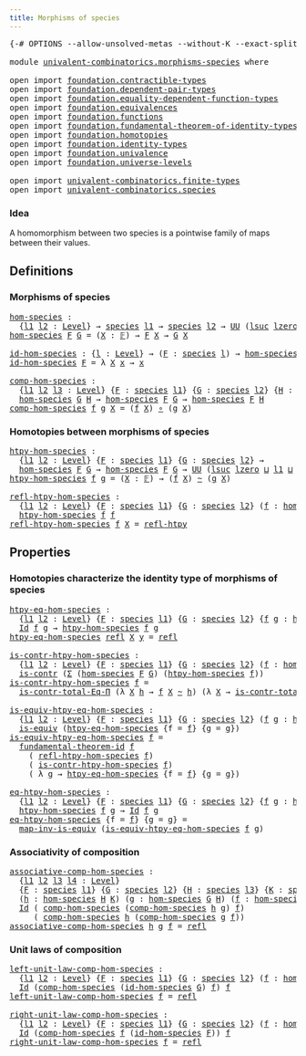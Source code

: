 ```yaml
---
title: Morphisms of species
---
```


<pre class="Agda"><a id="46" class="Symbol">{-#</a> <a id="50" class="Keyword">OPTIONS</a> <a id="58" class="Pragma">--allow-unsolved-metas</a> <a id="81" class="Pragma">--without-K</a> <a id="93" class="Pragma">--exact-split</a> <a id="107" class="Symbol">#-}</a>

<a id="112" class="Keyword">module</a> <a id="119" href="univalent-combinatorics.morphisms-species.html" class="Module">univalent-combinatorics.morphisms-species</a> <a id="161" class="Keyword">where</a>

<a id="168" class="Keyword">open</a> <a id="173" class="Keyword">import</a> <a id="180" href="foundation.contractible-types.html" class="Module">foundation.contractible-types</a>
<a id="210" class="Keyword">open</a> <a id="215" class="Keyword">import</a> <a id="222" href="foundation.dependent-pair-types.html" class="Module">foundation.dependent-pair-types</a>
<a id="254" class="Keyword">open</a> <a id="259" class="Keyword">import</a> <a id="266" href="foundation.equality-dependent-function-types.html" class="Module">foundation.equality-dependent-function-types</a>
<a id="311" class="Keyword">open</a> <a id="316" class="Keyword">import</a> <a id="323" href="foundation.equivalences.html" class="Module">foundation.equivalences</a>
<a id="347" class="Keyword">open</a> <a id="352" class="Keyword">import</a> <a id="359" href="foundation.functions.html" class="Module">foundation.functions</a>
<a id="380" class="Keyword">open</a> <a id="385" class="Keyword">import</a> <a id="392" href="foundation.fundamental-theorem-of-identity-types.html" class="Module">foundation.fundamental-theorem-of-identity-types</a>
<a id="441" class="Keyword">open</a> <a id="446" class="Keyword">import</a> <a id="453" href="foundation.homotopies.html" class="Module">foundation.homotopies</a>
<a id="475" class="Keyword">open</a> <a id="480" class="Keyword">import</a> <a id="487" href="foundation.identity-types.html" class="Module">foundation.identity-types</a>
<a id="513" class="Keyword">open</a> <a id="518" class="Keyword">import</a> <a id="525" href="foundation.univalence.html" class="Module">foundation.univalence</a>
<a id="547" class="Keyword">open</a> <a id="552" class="Keyword">import</a> <a id="559" href="foundation.universe-levels.html" class="Module">foundation.universe-levels</a>

<a id="587" class="Keyword">open</a> <a id="592" class="Keyword">import</a> <a id="599" href="univalent-combinatorics.finite-types.html" class="Module">univalent-combinatorics.finite-types</a>
<a id="636" class="Keyword">open</a> <a id="641" class="Keyword">import</a> <a id="648" href="univalent-combinatorics.species.html" class="Module">univalent-combinatorics.species</a>
</pre>
### Idea

A homomorphism between two species is a pointwise family of
maps between their values.

## Definitions

### Morphisms of species

<pre class="Agda"><a id="hom-species"></a><a id="833" href="univalent-combinatorics.morphisms-species.html#833" class="Function">hom-species</a> <a id="845" class="Symbol">:</a>
  <a id="849" class="Symbol">{</a><a id="850" href="univalent-combinatorics.morphisms-species.html#850" class="Bound">l1</a> <a id="853" href="univalent-combinatorics.morphisms-species.html#853" class="Bound">l2</a> <a id="856" class="Symbol">:</a> <a id="858" href="Agda.Primitive.html#597" class="Postulate">Level</a><a id="863" class="Symbol">}</a> <a id="865" class="Symbol">→</a> <a id="867" href="univalent-combinatorics.species.html#429" class="Function">species</a> <a id="875" href="univalent-combinatorics.morphisms-species.html#850" class="Bound">l1</a> <a id="878" class="Symbol">→</a> <a id="880" href="univalent-combinatorics.species.html#429" class="Function">species</a> <a id="888" href="univalent-combinatorics.morphisms-species.html#853" class="Bound">l2</a> <a id="891" class="Symbol">→</a> <a id="893" href="foundation-core.universe-levels.html#235" class="Primitive">UU</a> <a id="896" class="Symbol">(</a><a id="897" href="Agda.Primitive.html#780" class="Primitive">lsuc</a> <a id="902" href="Agda.Primitive.html#764" class="Primitive">lzero</a> <a id="908" href="Agda.Primitive.html#810" class="Primitive Operator">⊔</a> <a id="910" href="univalent-combinatorics.morphisms-species.html#850" class="Bound">l1</a> <a id="913" href="Agda.Primitive.html#810" class="Primitive Operator">⊔</a> <a id="915" href="univalent-combinatorics.morphisms-species.html#853" class="Bound">l2</a><a id="917" class="Symbol">)</a>
<a id="919" href="univalent-combinatorics.morphisms-species.html#833" class="Function">hom-species</a> <a id="931" href="univalent-combinatorics.morphisms-species.html#931" class="Bound">F</a> <a id="933" href="univalent-combinatorics.morphisms-species.html#933" class="Bound">G</a> <a id="935" class="Symbol">=</a> <a id="937" class="Symbol">(</a><a id="938" href="univalent-combinatorics.morphisms-species.html#938" class="Bound">X</a> <a id="940" class="Symbol">:</a> <a id="942" href="univalent-combinatorics.finite-types.html#4873" class="Function">𝔽</a><a id="943" class="Symbol">)</a> <a id="945" class="Symbol">→</a> <a id="947" href="univalent-combinatorics.morphisms-species.html#931" class="Bound">F</a> <a id="949" href="univalent-combinatorics.morphisms-species.html#938" class="Bound">X</a> <a id="951" class="Symbol">→</a> <a id="953" href="univalent-combinatorics.morphisms-species.html#933" class="Bound">G</a> <a id="955" href="univalent-combinatorics.morphisms-species.html#938" class="Bound">X</a>

<a id="id-hom-species"></a><a id="958" href="univalent-combinatorics.morphisms-species.html#958" class="Function">id-hom-species</a> <a id="973" class="Symbol">:</a> <a id="975" class="Symbol">{</a><a id="976" href="univalent-combinatorics.morphisms-species.html#976" class="Bound">l</a> <a id="978" class="Symbol">:</a> <a id="980" href="Agda.Primitive.html#597" class="Postulate">Level</a><a id="985" class="Symbol">}</a> <a id="987" class="Symbol">→</a> <a id="989" class="Symbol">(</a><a id="990" href="univalent-combinatorics.morphisms-species.html#990" class="Bound">F</a> <a id="992" class="Symbol">:</a> <a id="994" href="univalent-combinatorics.species.html#429" class="Function">species</a> <a id="1002" href="univalent-combinatorics.morphisms-species.html#976" class="Bound">l</a><a id="1003" class="Symbol">)</a> <a id="1005" class="Symbol">→</a> <a id="1007" href="univalent-combinatorics.morphisms-species.html#833" class="Function">hom-species</a> <a id="1019" href="univalent-combinatorics.morphisms-species.html#990" class="Bound">F</a> <a id="1021" href="univalent-combinatorics.morphisms-species.html#990" class="Bound">F</a>
<a id="1023" href="univalent-combinatorics.morphisms-species.html#958" class="Function">id-hom-species</a> <a id="1038" href="univalent-combinatorics.morphisms-species.html#1038" class="Bound">F</a> <a id="1040" class="Symbol">=</a> <a id="1042" class="Symbol">λ</a> <a id="1044" href="univalent-combinatorics.morphisms-species.html#1044" class="Bound">X</a> <a id="1046" href="univalent-combinatorics.morphisms-species.html#1046" class="Bound">x</a> <a id="1048" class="Symbol">→</a> <a id="1050" href="univalent-combinatorics.morphisms-species.html#1046" class="Bound">x</a> 

<a id="comp-hom-species"></a><a id="1054" href="univalent-combinatorics.morphisms-species.html#1054" class="Function">comp-hom-species</a> <a id="1071" class="Symbol">:</a>
  <a id="1075" class="Symbol">{</a><a id="1076" href="univalent-combinatorics.morphisms-species.html#1076" class="Bound">l1</a> <a id="1079" href="univalent-combinatorics.morphisms-species.html#1079" class="Bound">l2</a> <a id="1082" href="univalent-combinatorics.morphisms-species.html#1082" class="Bound">l3</a> <a id="1085" class="Symbol">:</a> <a id="1087" href="Agda.Primitive.html#597" class="Postulate">Level</a><a id="1092" class="Symbol">}</a> <a id="1094" class="Symbol">{</a><a id="1095" href="univalent-combinatorics.morphisms-species.html#1095" class="Bound">F</a> <a id="1097" class="Symbol">:</a> <a id="1099" href="univalent-combinatorics.species.html#429" class="Function">species</a> <a id="1107" href="univalent-combinatorics.morphisms-species.html#1076" class="Bound">l1</a><a id="1109" class="Symbol">}</a> <a id="1111" class="Symbol">{</a><a id="1112" href="univalent-combinatorics.morphisms-species.html#1112" class="Bound">G</a> <a id="1114" class="Symbol">:</a> <a id="1116" href="univalent-combinatorics.species.html#429" class="Function">species</a> <a id="1124" href="univalent-combinatorics.morphisms-species.html#1079" class="Bound">l2</a><a id="1126" class="Symbol">}</a> <a id="1128" class="Symbol">{</a><a id="1129" href="univalent-combinatorics.morphisms-species.html#1129" class="Bound">H</a> <a id="1131" class="Symbol">:</a> <a id="1133" href="univalent-combinatorics.species.html#429" class="Function">species</a> <a id="1141" href="univalent-combinatorics.morphisms-species.html#1082" class="Bound">l3</a><a id="1143" class="Symbol">}</a> <a id="1145" class="Symbol">→</a>
  <a id="1149" href="univalent-combinatorics.morphisms-species.html#833" class="Function">hom-species</a> <a id="1161" href="univalent-combinatorics.morphisms-species.html#1112" class="Bound">G</a> <a id="1163" href="univalent-combinatorics.morphisms-species.html#1129" class="Bound">H</a> <a id="1165" class="Symbol">→</a> <a id="1167" href="univalent-combinatorics.morphisms-species.html#833" class="Function">hom-species</a> <a id="1179" href="univalent-combinatorics.morphisms-species.html#1095" class="Bound">F</a> <a id="1181" href="univalent-combinatorics.morphisms-species.html#1112" class="Bound">G</a> <a id="1183" class="Symbol">→</a> <a id="1185" href="univalent-combinatorics.morphisms-species.html#833" class="Function">hom-species</a> <a id="1197" href="univalent-combinatorics.morphisms-species.html#1095" class="Bound">F</a> <a id="1199" href="univalent-combinatorics.morphisms-species.html#1129" class="Bound">H</a>
<a id="1201" href="univalent-combinatorics.morphisms-species.html#1054" class="Function">comp-hom-species</a> <a id="1218" href="univalent-combinatorics.morphisms-species.html#1218" class="Bound">f</a> <a id="1220" href="univalent-combinatorics.morphisms-species.html#1220" class="Bound">g</a> <a id="1222" href="univalent-combinatorics.morphisms-species.html#1222" class="Bound">X</a> <a id="1224" class="Symbol">=</a> <a id="1226" class="Symbol">(</a><a id="1227" href="univalent-combinatorics.morphisms-species.html#1218" class="Bound">f</a> <a id="1229" href="univalent-combinatorics.morphisms-species.html#1222" class="Bound">X</a><a id="1230" class="Symbol">)</a> <a id="1232" href="foundation-core.functions.html#420" class="Function Operator">∘</a> <a id="1234" class="Symbol">(</a><a id="1235" href="univalent-combinatorics.morphisms-species.html#1220" class="Bound">g</a> <a id="1237" href="univalent-combinatorics.morphisms-species.html#1222" class="Bound">X</a><a id="1238" class="Symbol">)</a>
</pre>
### Homotopies between morphisms of species

<pre class="Agda"><a id="htpy-hom-species"></a><a id="1298" href="univalent-combinatorics.morphisms-species.html#1298" class="Function">htpy-hom-species</a> <a id="1315" class="Symbol">:</a>
  <a id="1319" class="Symbol">{</a><a id="1320" href="univalent-combinatorics.morphisms-species.html#1320" class="Bound">l1</a> <a id="1323" href="univalent-combinatorics.morphisms-species.html#1323" class="Bound">l2</a> <a id="1326" class="Symbol">:</a> <a id="1328" href="Agda.Primitive.html#597" class="Postulate">Level</a><a id="1333" class="Symbol">}</a> <a id="1335" class="Symbol">{</a><a id="1336" href="univalent-combinatorics.morphisms-species.html#1336" class="Bound">F</a> <a id="1338" class="Symbol">:</a> <a id="1340" href="univalent-combinatorics.species.html#429" class="Function">species</a> <a id="1348" href="univalent-combinatorics.morphisms-species.html#1320" class="Bound">l1</a><a id="1350" class="Symbol">}</a> <a id="1352" class="Symbol">{</a><a id="1353" href="univalent-combinatorics.morphisms-species.html#1353" class="Bound">G</a> <a id="1355" class="Symbol">:</a> <a id="1357" href="univalent-combinatorics.species.html#429" class="Function">species</a> <a id="1365" href="univalent-combinatorics.morphisms-species.html#1323" class="Bound">l2</a><a id="1367" class="Symbol">}</a> <a id="1369" class="Symbol">→</a>
  <a id="1373" href="univalent-combinatorics.morphisms-species.html#833" class="Function">hom-species</a> <a id="1385" href="univalent-combinatorics.morphisms-species.html#1336" class="Bound">F</a> <a id="1387" href="univalent-combinatorics.morphisms-species.html#1353" class="Bound">G</a> <a id="1389" class="Symbol">→</a> <a id="1391" href="univalent-combinatorics.morphisms-species.html#833" class="Function">hom-species</a> <a id="1403" href="univalent-combinatorics.morphisms-species.html#1336" class="Bound">F</a> <a id="1405" href="univalent-combinatorics.morphisms-species.html#1353" class="Bound">G</a> <a id="1407" class="Symbol">→</a> <a id="1409" href="foundation-core.universe-levels.html#235" class="Primitive">UU</a> <a id="1412" class="Symbol">(</a><a id="1413" href="Agda.Primitive.html#780" class="Primitive">lsuc</a> <a id="1418" href="Agda.Primitive.html#764" class="Primitive">lzero</a> <a id="1424" href="Agda.Primitive.html#810" class="Primitive Operator">⊔</a> <a id="1426" href="univalent-combinatorics.morphisms-species.html#1320" class="Bound">l1</a> <a id="1429" href="Agda.Primitive.html#810" class="Primitive Operator">⊔</a> <a id="1431" href="univalent-combinatorics.morphisms-species.html#1323" class="Bound">l2</a><a id="1433" class="Symbol">)</a>
<a id="1435" href="univalent-combinatorics.morphisms-species.html#1298" class="Function">htpy-hom-species</a> <a id="1452" href="univalent-combinatorics.morphisms-species.html#1452" class="Bound">f</a> <a id="1454" href="univalent-combinatorics.morphisms-species.html#1454" class="Bound">g</a> <a id="1456" class="Symbol">=</a> <a id="1458" class="Symbol">(</a><a id="1459" href="univalent-combinatorics.morphisms-species.html#1459" class="Bound">X</a> <a id="1461" class="Symbol">:</a> <a id="1463" href="univalent-combinatorics.finite-types.html#4873" class="Function">𝔽</a><a id="1464" class="Symbol">)</a> <a id="1466" class="Symbol">→</a> <a id="1468" class="Symbol">(</a><a id="1469" href="univalent-combinatorics.morphisms-species.html#1452" class="Bound">f</a> <a id="1471" href="univalent-combinatorics.morphisms-species.html#1459" class="Bound">X</a><a id="1472" class="Symbol">)</a> <a id="1474" href="foundation-core.homotopies.html#627" class="Function Operator">~</a> <a id="1476" class="Symbol">(</a><a id="1477" href="univalent-combinatorics.morphisms-species.html#1454" class="Bound">g</a> <a id="1479" href="univalent-combinatorics.morphisms-species.html#1459" class="Bound">X</a><a id="1480" class="Symbol">)</a>

<a id="refl-htpy-hom-species"></a><a id="1483" href="univalent-combinatorics.morphisms-species.html#1483" class="Function">refl-htpy-hom-species</a> <a id="1505" class="Symbol">:</a>
  <a id="1509" class="Symbol">{</a><a id="1510" href="univalent-combinatorics.morphisms-species.html#1510" class="Bound">l1</a> <a id="1513" href="univalent-combinatorics.morphisms-species.html#1513" class="Bound">l2</a> <a id="1516" class="Symbol">:</a> <a id="1518" href="Agda.Primitive.html#597" class="Postulate">Level</a><a id="1523" class="Symbol">}</a> <a id="1525" class="Symbol">{</a><a id="1526" href="univalent-combinatorics.morphisms-species.html#1526" class="Bound">F</a> <a id="1528" class="Symbol">:</a> <a id="1530" href="univalent-combinatorics.species.html#429" class="Function">species</a> <a id="1538" href="univalent-combinatorics.morphisms-species.html#1510" class="Bound">l1</a><a id="1540" class="Symbol">}</a> <a id="1542" class="Symbol">{</a><a id="1543" href="univalent-combinatorics.morphisms-species.html#1543" class="Bound">G</a> <a id="1545" class="Symbol">:</a> <a id="1547" href="univalent-combinatorics.species.html#429" class="Function">species</a> <a id="1555" href="univalent-combinatorics.morphisms-species.html#1513" class="Bound">l2</a><a id="1557" class="Symbol">}</a> <a id="1559" class="Symbol">(</a><a id="1560" href="univalent-combinatorics.morphisms-species.html#1560" class="Bound">f</a> <a id="1562" class="Symbol">:</a> <a id="1564" href="univalent-combinatorics.morphisms-species.html#833" class="Function">hom-species</a> <a id="1576" href="univalent-combinatorics.morphisms-species.html#1526" class="Bound">F</a> <a id="1578" href="univalent-combinatorics.morphisms-species.html#1543" class="Bound">G</a><a id="1579" class="Symbol">)</a> <a id="1581" class="Symbol">→</a>
  <a id="1585" href="univalent-combinatorics.morphisms-species.html#1298" class="Function">htpy-hom-species</a> <a id="1602" href="univalent-combinatorics.morphisms-species.html#1560" class="Bound">f</a> <a id="1604" href="univalent-combinatorics.morphisms-species.html#1560" class="Bound">f</a>
<a id="1606" href="univalent-combinatorics.morphisms-species.html#1483" class="Function">refl-htpy-hom-species</a> <a id="1628" href="univalent-combinatorics.morphisms-species.html#1628" class="Bound">f</a> <a id="1630" href="univalent-combinatorics.morphisms-species.html#1630" class="Bound">X</a> <a id="1632" class="Symbol">=</a> <a id="1634" href="foundation-core.homotopies.html#741" class="Function">refl-htpy</a>
</pre>
## Properties

### Homotopies characterize the identity type of morphisms of species

<pre class="Agda"><a id="htpy-eq-hom-species"></a><a id="1743" href="univalent-combinatorics.morphisms-species.html#1743" class="Function">htpy-eq-hom-species</a> <a id="1763" class="Symbol">:</a>
  <a id="1767" class="Symbol">{</a><a id="1768" href="univalent-combinatorics.morphisms-species.html#1768" class="Bound">l1</a> <a id="1771" href="univalent-combinatorics.morphisms-species.html#1771" class="Bound">l2</a> <a id="1774" class="Symbol">:</a> <a id="1776" href="Agda.Primitive.html#597" class="Postulate">Level</a><a id="1781" class="Symbol">}</a> <a id="1783" class="Symbol">{</a><a id="1784" href="univalent-combinatorics.morphisms-species.html#1784" class="Bound">F</a> <a id="1786" class="Symbol">:</a> <a id="1788" href="univalent-combinatorics.species.html#429" class="Function">species</a> <a id="1796" href="univalent-combinatorics.morphisms-species.html#1768" class="Bound">l1</a><a id="1798" class="Symbol">}</a> <a id="1800" class="Symbol">{</a><a id="1801" href="univalent-combinatorics.morphisms-species.html#1801" class="Bound">G</a> <a id="1803" class="Symbol">:</a> <a id="1805" href="univalent-combinatorics.species.html#429" class="Function">species</a> <a id="1813" href="univalent-combinatorics.morphisms-species.html#1771" class="Bound">l2</a><a id="1815" class="Symbol">}</a> <a id="1817" class="Symbol">{</a><a id="1818" href="univalent-combinatorics.morphisms-species.html#1818" class="Bound">f</a> <a id="1820" href="univalent-combinatorics.morphisms-species.html#1820" class="Bound">g</a> <a id="1822" class="Symbol">:</a> <a id="1824" href="univalent-combinatorics.morphisms-species.html#833" class="Function">hom-species</a> <a id="1836" href="univalent-combinatorics.morphisms-species.html#1784" class="Bound">F</a> <a id="1838" href="univalent-combinatorics.morphisms-species.html#1801" class="Bound">G</a><a id="1839" class="Symbol">}</a> <a id="1841" class="Symbol">→</a>
  <a id="1845" href="foundation-core.identity-types.html#1767" class="Datatype">Id</a> <a id="1848" href="univalent-combinatorics.morphisms-species.html#1818" class="Bound">f</a> <a id="1850" href="univalent-combinatorics.morphisms-species.html#1820" class="Bound">g</a> <a id="1852" class="Symbol">→</a> <a id="1854" href="univalent-combinatorics.morphisms-species.html#1298" class="Function">htpy-hom-species</a> <a id="1871" href="univalent-combinatorics.morphisms-species.html#1818" class="Bound">f</a> <a id="1873" href="univalent-combinatorics.morphisms-species.html#1820" class="Bound">g</a>
<a id="1875" href="univalent-combinatorics.morphisms-species.html#1743" class="Function">htpy-eq-hom-species</a> <a id="1895" href="foundation-core.identity-types.html#1820" class="InductiveConstructor">refl</a> <a id="1900" href="univalent-combinatorics.morphisms-species.html#1900" class="Bound">X</a> <a id="1902" href="univalent-combinatorics.morphisms-species.html#1902" class="Bound">y</a> <a id="1904" class="Symbol">=</a> <a id="1906" href="foundation-core.identity-types.html#1820" class="InductiveConstructor">refl</a>

<a id="is-contr-htpy-hom-species"></a><a id="1912" href="univalent-combinatorics.morphisms-species.html#1912" class="Function">is-contr-htpy-hom-species</a> <a id="1938" class="Symbol">:</a>
  <a id="1942" class="Symbol">{</a><a id="1943" href="univalent-combinatorics.morphisms-species.html#1943" class="Bound">l1</a> <a id="1946" href="univalent-combinatorics.morphisms-species.html#1946" class="Bound">l2</a> <a id="1949" class="Symbol">:</a> <a id="1951" href="Agda.Primitive.html#597" class="Postulate">Level</a><a id="1956" class="Symbol">}</a> <a id="1958" class="Symbol">{</a><a id="1959" href="univalent-combinatorics.morphisms-species.html#1959" class="Bound">F</a> <a id="1961" class="Symbol">:</a> <a id="1963" href="univalent-combinatorics.species.html#429" class="Function">species</a> <a id="1971" href="univalent-combinatorics.morphisms-species.html#1943" class="Bound">l1</a><a id="1973" class="Symbol">}</a> <a id="1975" class="Symbol">{</a><a id="1976" href="univalent-combinatorics.morphisms-species.html#1976" class="Bound">G</a> <a id="1978" class="Symbol">:</a> <a id="1980" href="univalent-combinatorics.species.html#429" class="Function">species</a> <a id="1988" href="univalent-combinatorics.morphisms-species.html#1946" class="Bound">l2</a><a id="1990" class="Symbol">}</a> <a id="1992" class="Symbol">(</a><a id="1993" href="univalent-combinatorics.morphisms-species.html#1993" class="Bound">f</a> <a id="1995" class="Symbol">:</a> <a id="1997" href="univalent-combinatorics.morphisms-species.html#833" class="Function">hom-species</a> <a id="2009" href="univalent-combinatorics.morphisms-species.html#1959" class="Bound">F</a> <a id="2011" href="univalent-combinatorics.morphisms-species.html#1976" class="Bound">G</a><a id="2012" class="Symbol">)</a> <a id="2014" class="Symbol">→</a>
  <a id="2018" href="foundation-core.contractible-types.html#1006" class="Function">is-contr</a> <a id="2027" class="Symbol">(</a><a id="2028" href="foundation-core.dependent-pair-types.html#515" class="Record">Σ</a> <a id="2030" class="Symbol">(</a><a id="2031" href="univalent-combinatorics.morphisms-species.html#833" class="Function">hom-species</a> <a id="2043" href="univalent-combinatorics.morphisms-species.html#1959" class="Bound">F</a> <a id="2045" href="univalent-combinatorics.morphisms-species.html#1976" class="Bound">G</a><a id="2046" class="Symbol">)</a> <a id="2048" class="Symbol">(</a><a id="2049" href="univalent-combinatorics.morphisms-species.html#1298" class="Function">htpy-hom-species</a> <a id="2066" href="univalent-combinatorics.morphisms-species.html#1993" class="Bound">f</a><a id="2067" class="Symbol">))</a>
<a id="2070" href="univalent-combinatorics.morphisms-species.html#1912" class="Function">is-contr-htpy-hom-species</a> <a id="2096" href="univalent-combinatorics.morphisms-species.html#2096" class="Bound">f</a> <a id="2098" class="Symbol">=</a>
  <a id="2102" href="foundation.equality-dependent-function-types.html#1031" class="Function">is-contr-total-Eq-Π</a> <a id="2122" class="Symbol">(λ</a> <a id="2125" href="univalent-combinatorics.morphisms-species.html#2125" class="Bound">X</a> <a id="2127" href="univalent-combinatorics.morphisms-species.html#2127" class="Bound">h</a> <a id="2129" class="Symbol">→</a> <a id="2131" href="univalent-combinatorics.morphisms-species.html#2096" class="Bound">f</a> <a id="2133" href="univalent-combinatorics.morphisms-species.html#2125" class="Bound">X</a> <a id="2135" href="foundation-core.homotopies.html#627" class="Function Operator">~</a> <a id="2137" href="univalent-combinatorics.morphisms-species.html#2127" class="Bound">h</a><a id="2138" class="Symbol">)</a> <a id="2140" class="Symbol">(λ</a> <a id="2143" href="univalent-combinatorics.morphisms-species.html#2143" class="Bound">X</a> <a id="2145" class="Symbol">→</a> <a id="2147" href="foundation.homotopies.html#3155" class="Function">is-contr-total-htpy</a> <a id="2167" class="Symbol">(</a><a id="2168" href="univalent-combinatorics.morphisms-species.html#2096" class="Bound">f</a> <a id="2170" href="univalent-combinatorics.morphisms-species.html#2143" class="Bound">X</a><a id="2171" class="Symbol">))</a>

<a id="is-equiv-htpy-eq-hom-species"></a><a id="2175" href="univalent-combinatorics.morphisms-species.html#2175" class="Function">is-equiv-htpy-eq-hom-species</a> <a id="2204" class="Symbol">:</a>
  <a id="2208" class="Symbol">{</a><a id="2209" href="univalent-combinatorics.morphisms-species.html#2209" class="Bound">l1</a> <a id="2212" href="univalent-combinatorics.morphisms-species.html#2212" class="Bound">l2</a> <a id="2215" class="Symbol">:</a> <a id="2217" href="Agda.Primitive.html#597" class="Postulate">Level</a><a id="2222" class="Symbol">}</a> <a id="2224" class="Symbol">{</a><a id="2225" href="univalent-combinatorics.morphisms-species.html#2225" class="Bound">F</a> <a id="2227" class="Symbol">:</a> <a id="2229" href="univalent-combinatorics.species.html#429" class="Function">species</a> <a id="2237" href="univalent-combinatorics.morphisms-species.html#2209" class="Bound">l1</a><a id="2239" class="Symbol">}</a> <a id="2241" class="Symbol">{</a><a id="2242" href="univalent-combinatorics.morphisms-species.html#2242" class="Bound">G</a> <a id="2244" class="Symbol">:</a> <a id="2246" href="univalent-combinatorics.species.html#429" class="Function">species</a> <a id="2254" href="univalent-combinatorics.morphisms-species.html#2212" class="Bound">l2</a><a id="2256" class="Symbol">}</a> <a id="2258" class="Symbol">(</a><a id="2259" href="univalent-combinatorics.morphisms-species.html#2259" class="Bound">f</a> <a id="2261" href="univalent-combinatorics.morphisms-species.html#2261" class="Bound">g</a> <a id="2263" class="Symbol">:</a> <a id="2265" href="univalent-combinatorics.morphisms-species.html#833" class="Function">hom-species</a> <a id="2277" href="univalent-combinatorics.morphisms-species.html#2225" class="Bound">F</a> <a id="2279" href="univalent-combinatorics.morphisms-species.html#2242" class="Bound">G</a><a id="2280" class="Symbol">)</a> <a id="2282" class="Symbol">→</a>
  <a id="2286" href="foundation-core.equivalences.html#1556" class="Function">is-equiv</a> <a id="2295" class="Symbol">(</a><a id="2296" href="univalent-combinatorics.morphisms-species.html#1743" class="Function">htpy-eq-hom-species</a> <a id="2316" class="Symbol">{</a><a id="2317" class="Argument">f</a> <a id="2319" class="Symbol">=</a> <a id="2321" href="univalent-combinatorics.morphisms-species.html#2259" class="Bound">f</a><a id="2322" class="Symbol">}</a> <a id="2324" class="Symbol">{</a><a id="2325" class="Argument">g</a> <a id="2327" class="Symbol">=</a> <a id="2329" href="univalent-combinatorics.morphisms-species.html#2261" class="Bound">g</a><a id="2330" class="Symbol">})</a>
<a id="2333" href="univalent-combinatorics.morphisms-species.html#2175" class="Function">is-equiv-htpy-eq-hom-species</a> <a id="2362" href="univalent-combinatorics.morphisms-species.html#2362" class="Bound">f</a> <a id="2364" class="Symbol">=</a>
  <a id="2368" href="foundation-core.fundamental-theorem-of-identity-types.html#1904" class="Function">fundamental-theorem-id</a> <a id="2391" href="univalent-combinatorics.morphisms-species.html#2362" class="Bound">f</a>
    <a id="2397" class="Symbol">(</a> <a id="2399" href="univalent-combinatorics.morphisms-species.html#1483" class="Function">refl-htpy-hom-species</a> <a id="2421" href="univalent-combinatorics.morphisms-species.html#2362" class="Bound">f</a><a id="2422" class="Symbol">)</a>
    <a id="2428" class="Symbol">(</a> <a id="2430" href="univalent-combinatorics.morphisms-species.html#1912" class="Function">is-contr-htpy-hom-species</a> <a id="2456" href="univalent-combinatorics.morphisms-species.html#2362" class="Bound">f</a><a id="2457" class="Symbol">)</a>
    <a id="2463" class="Symbol">(</a> <a id="2465" class="Symbol">λ</a> <a id="2467" href="univalent-combinatorics.morphisms-species.html#2467" class="Bound">g</a> <a id="2469" class="Symbol">→</a> <a id="2471" href="univalent-combinatorics.morphisms-species.html#1743" class="Function">htpy-eq-hom-species</a> <a id="2491" class="Symbol">{</a><a id="2492" class="Argument">f</a> <a id="2494" class="Symbol">=</a> <a id="2496" href="univalent-combinatorics.morphisms-species.html#2362" class="Bound">f</a><a id="2497" class="Symbol">}</a> <a id="2499" class="Symbol">{</a><a id="2500" class="Argument">g</a> <a id="2502" class="Symbol">=</a> <a id="2504" href="univalent-combinatorics.morphisms-species.html#2467" class="Bound">g</a><a id="2505" class="Symbol">})</a>

<a id="eq-htpy-hom-species"></a><a id="2509" href="univalent-combinatorics.morphisms-species.html#2509" class="Function">eq-htpy-hom-species</a> <a id="2529" class="Symbol">:</a>
  <a id="2533" class="Symbol">{</a><a id="2534" href="univalent-combinatorics.morphisms-species.html#2534" class="Bound">l1</a> <a id="2537" href="univalent-combinatorics.morphisms-species.html#2537" class="Bound">l2</a> <a id="2540" class="Symbol">:</a> <a id="2542" href="Agda.Primitive.html#597" class="Postulate">Level</a><a id="2547" class="Symbol">}</a> <a id="2549" class="Symbol">{</a><a id="2550" href="univalent-combinatorics.morphisms-species.html#2550" class="Bound">F</a> <a id="2552" class="Symbol">:</a> <a id="2554" href="univalent-combinatorics.species.html#429" class="Function">species</a> <a id="2562" href="univalent-combinatorics.morphisms-species.html#2534" class="Bound">l1</a><a id="2564" class="Symbol">}</a> <a id="2566" class="Symbol">{</a><a id="2567" href="univalent-combinatorics.morphisms-species.html#2567" class="Bound">G</a> <a id="2569" class="Symbol">:</a> <a id="2571" href="univalent-combinatorics.species.html#429" class="Function">species</a> <a id="2579" href="univalent-combinatorics.morphisms-species.html#2537" class="Bound">l2</a><a id="2581" class="Symbol">}</a> <a id="2583" class="Symbol">{</a><a id="2584" href="univalent-combinatorics.morphisms-species.html#2584" class="Bound">f</a> <a id="2586" href="univalent-combinatorics.morphisms-species.html#2586" class="Bound">g</a> <a id="2588" class="Symbol">:</a> <a id="2590" href="univalent-combinatorics.morphisms-species.html#833" class="Function">hom-species</a> <a id="2602" href="univalent-combinatorics.morphisms-species.html#2550" class="Bound">F</a> <a id="2604" href="univalent-combinatorics.morphisms-species.html#2567" class="Bound">G</a><a id="2605" class="Symbol">}</a> <a id="2607" class="Symbol">→</a>
  <a id="2611" href="univalent-combinatorics.morphisms-species.html#1298" class="Function">htpy-hom-species</a> <a id="2628" href="univalent-combinatorics.morphisms-species.html#2584" class="Bound">f</a> <a id="2630" href="univalent-combinatorics.morphisms-species.html#2586" class="Bound">g</a> <a id="2632" class="Symbol">→</a> <a id="2634" href="foundation-core.identity-types.html#1767" class="Datatype">Id</a> <a id="2637" href="univalent-combinatorics.morphisms-species.html#2584" class="Bound">f</a> <a id="2639" href="univalent-combinatorics.morphisms-species.html#2586" class="Bound">g</a> 
<a id="2642" href="univalent-combinatorics.morphisms-species.html#2509" class="Function">eq-htpy-hom-species</a> <a id="2662" class="Symbol">{</a><a id="2663" class="Argument">f</a> <a id="2665" class="Symbol">=</a> <a id="2667" href="univalent-combinatorics.morphisms-species.html#2667" class="Bound">f</a><a id="2668" class="Symbol">}</a> <a id="2670" class="Symbol">{</a><a id="2671" class="Argument">g</a> <a id="2673" class="Symbol">=</a> <a id="2675" href="univalent-combinatorics.morphisms-species.html#2675" class="Bound">g</a><a id="2676" class="Symbol">}</a> <a id="2678" class="Symbol">=</a>
  <a id="2682" href="foundation-core.equivalences.html#4187" class="Function">map-inv-is-equiv</a> <a id="2699" class="Symbol">(</a><a id="2700" href="univalent-combinatorics.morphisms-species.html#2175" class="Function">is-equiv-htpy-eq-hom-species</a> <a id="2729" href="univalent-combinatorics.morphisms-species.html#2667" class="Bound">f</a> <a id="2731" href="univalent-combinatorics.morphisms-species.html#2675" class="Bound">g</a><a id="2732" class="Symbol">)</a>
</pre>
### Associativity of composition

<pre class="Agda"><a id="associative-comp-hom-species"></a><a id="2781" href="univalent-combinatorics.morphisms-species.html#2781" class="Function">associative-comp-hom-species</a> <a id="2810" class="Symbol">:</a>
  <a id="2814" class="Symbol">{</a><a id="2815" href="univalent-combinatorics.morphisms-species.html#2815" class="Bound">l1</a> <a id="2818" href="univalent-combinatorics.morphisms-species.html#2818" class="Bound">l2</a> <a id="2821" href="univalent-combinatorics.morphisms-species.html#2821" class="Bound">l3</a> <a id="2824" href="univalent-combinatorics.morphisms-species.html#2824" class="Bound">l4</a> <a id="2827" class="Symbol">:</a> <a id="2829" href="Agda.Primitive.html#597" class="Postulate">Level</a><a id="2834" class="Symbol">}</a>
  <a id="2838" class="Symbol">{</a><a id="2839" href="univalent-combinatorics.morphisms-species.html#2839" class="Bound">F</a> <a id="2841" class="Symbol">:</a> <a id="2843" href="univalent-combinatorics.species.html#429" class="Function">species</a> <a id="2851" href="univalent-combinatorics.morphisms-species.html#2815" class="Bound">l1</a><a id="2853" class="Symbol">}</a> <a id="2855" class="Symbol">{</a><a id="2856" href="univalent-combinatorics.morphisms-species.html#2856" class="Bound">G</a> <a id="2858" class="Symbol">:</a> <a id="2860" href="univalent-combinatorics.species.html#429" class="Function">species</a> <a id="2868" href="univalent-combinatorics.morphisms-species.html#2818" class="Bound">l2</a><a id="2870" class="Symbol">}</a> <a id="2872" class="Symbol">{</a><a id="2873" href="univalent-combinatorics.morphisms-species.html#2873" class="Bound">H</a> <a id="2875" class="Symbol">:</a> <a id="2877" href="univalent-combinatorics.species.html#429" class="Function">species</a> <a id="2885" href="univalent-combinatorics.morphisms-species.html#2821" class="Bound">l3</a><a id="2887" class="Symbol">}</a> <a id="2889" class="Symbol">{</a><a id="2890" href="univalent-combinatorics.morphisms-species.html#2890" class="Bound">K</a> <a id="2892" class="Symbol">:</a> <a id="2894" href="univalent-combinatorics.species.html#429" class="Function">species</a> <a id="2902" href="univalent-combinatorics.morphisms-species.html#2824" class="Bound">l4</a><a id="2904" class="Symbol">}</a>
  <a id="2908" class="Symbol">(</a><a id="2909" href="univalent-combinatorics.morphisms-species.html#2909" class="Bound">h</a> <a id="2911" class="Symbol">:</a> <a id="2913" href="univalent-combinatorics.morphisms-species.html#833" class="Function">hom-species</a> <a id="2925" href="univalent-combinatorics.morphisms-species.html#2873" class="Bound">H</a> <a id="2927" href="univalent-combinatorics.morphisms-species.html#2890" class="Bound">K</a><a id="2928" class="Symbol">)</a> <a id="2930" class="Symbol">(</a><a id="2931" href="univalent-combinatorics.morphisms-species.html#2931" class="Bound">g</a> <a id="2933" class="Symbol">:</a> <a id="2935" href="univalent-combinatorics.morphisms-species.html#833" class="Function">hom-species</a> <a id="2947" href="univalent-combinatorics.morphisms-species.html#2856" class="Bound">G</a> <a id="2949" href="univalent-combinatorics.morphisms-species.html#2873" class="Bound">H</a><a id="2950" class="Symbol">)</a> <a id="2952" class="Symbol">(</a><a id="2953" href="univalent-combinatorics.morphisms-species.html#2953" class="Bound">f</a> <a id="2955" class="Symbol">:</a> <a id="2957" href="univalent-combinatorics.morphisms-species.html#833" class="Function">hom-species</a> <a id="2969" href="univalent-combinatorics.morphisms-species.html#2839" class="Bound">F</a> <a id="2971" href="univalent-combinatorics.morphisms-species.html#2856" class="Bound">G</a><a id="2972" class="Symbol">)</a> <a id="2974" class="Symbol">→</a>
  <a id="2978" href="foundation-core.identity-types.html#1767" class="Datatype">Id</a> <a id="2981" class="Symbol">(</a> <a id="2983" href="univalent-combinatorics.morphisms-species.html#1054" class="Function">comp-hom-species</a> <a id="3000" class="Symbol">(</a><a id="3001" href="univalent-combinatorics.morphisms-species.html#1054" class="Function">comp-hom-species</a> <a id="3018" href="univalent-combinatorics.morphisms-species.html#2909" class="Bound">h</a> <a id="3020" href="univalent-combinatorics.morphisms-species.html#2931" class="Bound">g</a><a id="3021" class="Symbol">)</a> <a id="3023" href="univalent-combinatorics.morphisms-species.html#2953" class="Bound">f</a><a id="3024" class="Symbol">)</a>
     <a id="3031" class="Symbol">(</a> <a id="3033" href="univalent-combinatorics.morphisms-species.html#1054" class="Function">comp-hom-species</a> <a id="3050" href="univalent-combinatorics.morphisms-species.html#2909" class="Bound">h</a> <a id="3052" class="Symbol">(</a><a id="3053" href="univalent-combinatorics.morphisms-species.html#1054" class="Function">comp-hom-species</a> <a id="3070" href="univalent-combinatorics.morphisms-species.html#2931" class="Bound">g</a> <a id="3072" href="univalent-combinatorics.morphisms-species.html#2953" class="Bound">f</a><a id="3073" class="Symbol">))</a>
<a id="3076" href="univalent-combinatorics.morphisms-species.html#2781" class="Function">associative-comp-hom-species</a> <a id="3105" href="univalent-combinatorics.morphisms-species.html#3105" class="Bound">h</a> <a id="3107" href="univalent-combinatorics.morphisms-species.html#3107" class="Bound">g</a> <a id="3109" href="univalent-combinatorics.morphisms-species.html#3109" class="Bound">f</a> <a id="3111" class="Symbol">=</a> <a id="3113" href="foundation-core.identity-types.html#1820" class="InductiveConstructor">refl</a>
</pre>
### Unit laws of composition

<pre class="Agda"><a id="left-unit-law-comp-hom-species"></a><a id="3161" href="univalent-combinatorics.morphisms-species.html#3161" class="Function">left-unit-law-comp-hom-species</a> <a id="3192" class="Symbol">:</a>
  <a id="3196" class="Symbol">{</a><a id="3197" href="univalent-combinatorics.morphisms-species.html#3197" class="Bound">l1</a> <a id="3200" href="univalent-combinatorics.morphisms-species.html#3200" class="Bound">l2</a> <a id="3203" class="Symbol">:</a> <a id="3205" href="Agda.Primitive.html#597" class="Postulate">Level</a><a id="3210" class="Symbol">}</a> <a id="3212" class="Symbol">{</a><a id="3213" href="univalent-combinatorics.morphisms-species.html#3213" class="Bound">F</a> <a id="3215" class="Symbol">:</a> <a id="3217" href="univalent-combinatorics.species.html#429" class="Function">species</a> <a id="3225" href="univalent-combinatorics.morphisms-species.html#3197" class="Bound">l1</a><a id="3227" class="Symbol">}</a> <a id="3229" class="Symbol">{</a><a id="3230" href="univalent-combinatorics.morphisms-species.html#3230" class="Bound">G</a> <a id="3232" class="Symbol">:</a> <a id="3234" href="univalent-combinatorics.species.html#429" class="Function">species</a> <a id="3242" href="univalent-combinatorics.morphisms-species.html#3200" class="Bound">l2</a><a id="3244" class="Symbol">}</a> <a id="3246" class="Symbol">(</a><a id="3247" href="univalent-combinatorics.morphisms-species.html#3247" class="Bound">f</a> <a id="3249" class="Symbol">:</a> <a id="3251" href="univalent-combinatorics.morphisms-species.html#833" class="Function">hom-species</a> <a id="3263" href="univalent-combinatorics.morphisms-species.html#3213" class="Bound">F</a> <a id="3265" href="univalent-combinatorics.morphisms-species.html#3230" class="Bound">G</a><a id="3266" class="Symbol">)</a> <a id="3268" class="Symbol">→</a>
  <a id="3272" href="foundation-core.identity-types.html#1767" class="Datatype">Id</a> <a id="3275" class="Symbol">(</a><a id="3276" href="univalent-combinatorics.morphisms-species.html#1054" class="Function">comp-hom-species</a> <a id="3293" class="Symbol">(</a><a id="3294" href="univalent-combinatorics.morphisms-species.html#958" class="Function">id-hom-species</a> <a id="3309" href="univalent-combinatorics.morphisms-species.html#3230" class="Bound">G</a><a id="3310" class="Symbol">)</a> <a id="3312" href="univalent-combinatorics.morphisms-species.html#3247" class="Bound">f</a><a id="3313" class="Symbol">)</a> <a id="3315" href="univalent-combinatorics.morphisms-species.html#3247" class="Bound">f</a>
<a id="3317" href="univalent-combinatorics.morphisms-species.html#3161" class="Function">left-unit-law-comp-hom-species</a> <a id="3348" href="univalent-combinatorics.morphisms-species.html#3348" class="Bound">f</a> <a id="3350" class="Symbol">=</a> <a id="3352" href="foundation-core.identity-types.html#1820" class="InductiveConstructor">refl</a>

<a id="right-unit-law-comp-hom-species"></a><a id="3358" href="univalent-combinatorics.morphisms-species.html#3358" class="Function">right-unit-law-comp-hom-species</a> <a id="3390" class="Symbol">:</a>
  <a id="3394" class="Symbol">{</a><a id="3395" href="univalent-combinatorics.morphisms-species.html#3395" class="Bound">l1</a> <a id="3398" href="univalent-combinatorics.morphisms-species.html#3398" class="Bound">l2</a> <a id="3401" class="Symbol">:</a> <a id="3403" href="Agda.Primitive.html#597" class="Postulate">Level</a><a id="3408" class="Symbol">}</a> <a id="3410" class="Symbol">{</a><a id="3411" href="univalent-combinatorics.morphisms-species.html#3411" class="Bound">F</a> <a id="3413" class="Symbol">:</a> <a id="3415" href="univalent-combinatorics.species.html#429" class="Function">species</a> <a id="3423" href="univalent-combinatorics.morphisms-species.html#3395" class="Bound">l1</a><a id="3425" class="Symbol">}</a> <a id="3427" class="Symbol">{</a><a id="3428" href="univalent-combinatorics.morphisms-species.html#3428" class="Bound">G</a> <a id="3430" class="Symbol">:</a> <a id="3432" href="univalent-combinatorics.species.html#429" class="Function">species</a> <a id="3440" href="univalent-combinatorics.morphisms-species.html#3398" class="Bound">l2</a><a id="3442" class="Symbol">}</a> <a id="3444" class="Symbol">(</a><a id="3445" href="univalent-combinatorics.morphisms-species.html#3445" class="Bound">f</a> <a id="3447" class="Symbol">:</a> <a id="3449" href="univalent-combinatorics.morphisms-species.html#833" class="Function">hom-species</a> <a id="3461" href="univalent-combinatorics.morphisms-species.html#3411" class="Bound">F</a> <a id="3463" href="univalent-combinatorics.morphisms-species.html#3428" class="Bound">G</a><a id="3464" class="Symbol">)</a> <a id="3466" class="Symbol">→</a>
  <a id="3470" href="foundation-core.identity-types.html#1767" class="Datatype">Id</a> <a id="3473" class="Symbol">(</a><a id="3474" href="univalent-combinatorics.morphisms-species.html#1054" class="Function">comp-hom-species</a> <a id="3491" href="univalent-combinatorics.morphisms-species.html#3445" class="Bound">f</a> <a id="3493" class="Symbol">(</a><a id="3494" href="univalent-combinatorics.morphisms-species.html#958" class="Function">id-hom-species</a> <a id="3509" href="univalent-combinatorics.morphisms-species.html#3411" class="Bound">F</a><a id="3510" class="Symbol">))</a> <a id="3513" href="univalent-combinatorics.morphisms-species.html#3445" class="Bound">f</a>
<a id="3515" href="univalent-combinatorics.morphisms-species.html#3358" class="Function">right-unit-law-comp-hom-species</a> <a id="3547" href="univalent-combinatorics.morphisms-species.html#3547" class="Bound">f</a> <a id="3549" class="Symbol">=</a> <a id="3551" href="foundation-core.identity-types.html#1820" class="InductiveConstructor">refl</a>
</pre>